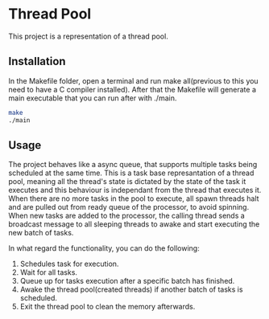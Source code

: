 # Thread Pool

This project is a representation of a thread pool.

## Installation

In the Makefile folder, open a terminal and run make all(previous to this you need to have a C compiler installed). After that the Makefile will generate a main executable that you can run after with ./main. 

```bash
make
./main
```

## Usage

The project behaves like a async queue, that supports multiple tasks being scheduled at the same time. This is a task base represantation of a thread pool, meaning all the thread's state is dictated by the state of the task it executes and this behaviour is independant from the thread that executes it. When there are no more tasks in the pool to execute, all spawn threads halt and are pulled out from ready queue of the processor, to avoid spinning. When new tasks are added to the processor, the calling thread sends a broadcast message to all sleeping threads to awake and start executing the new batch of tasks.

In what regard the functionality, you can do the following:

1. Schedules task for execution.
2. Wait for all tasks.
3. Queue up for tasks  execution after a specific batch has finished.
4. Awake the thread pool(created threads) if another batch of tasks is scheduled.
5. Exit the thread pool to clean the memory afterwards.
